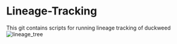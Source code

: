 # Lineage-Tracking

This git contains scripts for running lineage tracking of duckweed
![lineage_tree](https://github.com/tiagolins2/Lineage-Tracking/assets/95873122/ce1cec62-a4f8-40ae-a1c6-b5161c7b80e2)
